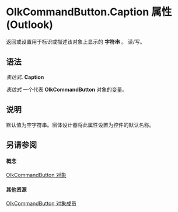 
# OlkCommandButton.Caption 属性 (Outlook)

返回或设置用于标识或描述该对象上显示的 **字符串** 。 读/写。


## 语法

 _表达式_. **Caption**

 _表达式_ 一个代表 **OlkCommandButton** 对象的变量。


## 说明

默认值为空字符串。窗体设计器将此属性设置为控件的默认名称。


## 另请参阅


#### 概念


[OlkCommandButton 对象](bb150211-d50a-130b-91f0-1129dba8f378.md)
#### 其他资源


[OlkCommandButton 对象成员](de26575e-23dc-f1f1-c64a-e58a4b1c51cb.md)